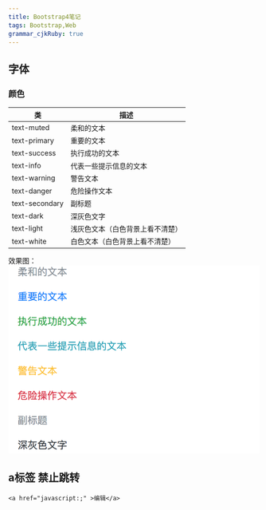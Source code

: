 ```yaml
---
title: Bootstrap4笔记 
tags: Bootstrap,Web
grammar_cjkRuby: true
---
```


## 字体

### 颜色
|类|	描述|
|---|---|
| text-muted |	柔和的文本|
| text-primary |	重要的文本|
| text-success |	执行成功的文本|
| text-info|	代表一些提示信息的文本|
| text-warning |	警告文本|
| text-danger |危险操作文本|
| text-secondary |	副标题|
| text-dark |	深灰色文字|
| text-light	|浅灰色文本（白色背景上看不清楚）|
| text-white	|白色文本（白色背景上看不清楚）|

效果图：
![enter description here][1]

## a标签 禁止跳转
```
<a href="javascript:;" >编辑</a>
```

  [1]: ./images/20171128141852819.png "20171128141852819"